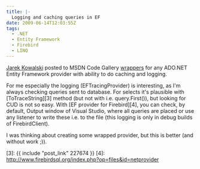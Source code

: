 ```yaml
---
title: |-
  Logging and caching queries in EF
date: 2009-06-14T12:03:55Z
tags:
  - .NET
  - Entity Framework
  - Firebird
  - LINQ
---
```

[Jarek Kowalski][1] posted to MSDN Code Gallery [wrappers][2] for any ADO.NET Entity Framework provider with ability to do caching and logging.

For me especially the logging (EFTracingProvider) is interesting, as I'm always checking queries sent to database. For selects it's plausible with [ToTraceString][3] method (but not with i.e. query.First()), but looking for CUD is not so easy. With [EF provider for Firebird][4], you can check, by default, Output window of Visual Studio, where all queries are placed or use any listener to write these i.e. to the file (this logging is only in debug builds of FirebirdClient).

I was thinking about creating some wrapped provider, but this is better (and without work ;)).

[1]: http://blogs.msdn.com/jkowalski/archive/2009/06/11/tracing-and-caching-in-entity-framework-available-on-msdn-code-gallery.aspx
[2]: http://code.msdn.com/EFProviderWrappers
[3]: {{ include "post_link" 227674 }}
[4]: http://www.firebirdsql.org/index.php?op=files&id=netprovider